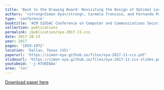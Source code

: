 ```yaml
---
title: 'Back to the Drawing Board: Revisiting the Design of Optimal Location Privacy-Preserving Mechanisms'
authors: '<strong>Simon Oya</strong>, Carmela Troncoso, and Fernando Pérez-González'
type: 'conference'
booktitle: 'ACM SIGSAC Conference on Computer and Communications Security (CCS)'
collection: publications
permalink: /publication/oya-2017-11-ccs
date: 2017-10-13
year: 2017
pages: '1959-1972'
location: 'Dallas, Texas (US)'
paperurl: 'https://simon-oya.github.io/files/oya-2017-11-ccs.pdf'
slidesurl: 'https://simon-oya.github.io/files/oya-2017-11-ccs-slides.pdf'
youtubeid: '-j-H7U0I6Ao'
area: 'loc'
---
```


[Download paper here](http://simon-oya.github.io/files/oya-2017-11-ccs.pdf)
